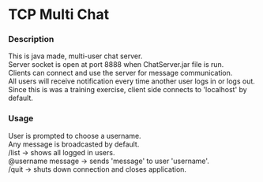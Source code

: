 # TCP Multi Chat

### Description
This is java made, multi-user chat server.  
Server socket is open at port 8888 when ChatServer.jar file is run.  
Clients can connect and use the server for message communication.  
All users will receive notification every time another user logs in or logs out.  
Since this is was a training exercise, client side connects to 'localhost' by default.  

### Usage
User is prompted to choose a username.  
Any message is broadcasted by default.  
/list  ->  shows all logged in users.  
@username message  ->  sends 'message' to user 'username'.  
/quit  ->  shuts down connection and closes application.